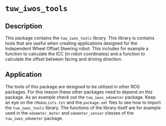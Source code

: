 # `tuw_iwos_tools`

## Description
This package contains the `tuw_iwos_tools` library.
This library is contains tools that are useful when creating applications designed for the Independent Wheel Offset Steering robot.
This includes for example a function to calculate the ICC (in robot coordinates) and a function to calculate the offset between facing and driving direction.

## Application
The tools of this package are designed to be utilized in other ROS packages.
For this reason these other packages need to depend on this package.
As an example check out the `tuw_iwos_odometer` package.
Keep an eye on the `CMakeLists.txt` and the `package.xml` files to see how to import the `tuw_iwos_tools` library.
The functions of the library itself are for example used in the `odometer_motor` and `odometer_sensor` classes of the `tuw_iwos_odometer` package.
